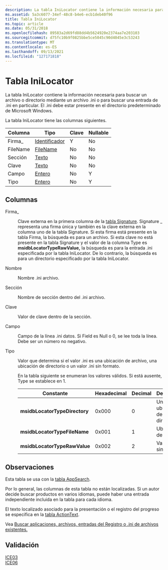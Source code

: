 ```yaml
---
description: La tabla IniLocator contiene la información necesaria para buscar un archivo o directorio mediante un archivo .ini o para buscar una entrada de .ini en particular. El .ini debe estar presente en el directorio predeterminado de Microsoft Windows.
ms.assetid: 5a3c6077-34ef-48c8-b4e6-ecb1deb40f96
title: Tabla IniLocator
ms.topic: article
ms.date: 05/31/2018
ms.openlocfilehash: 89583a2d69fd88dd4b5624920e2374aa7e203103
ms.sourcegitcommit: d75fc10b9f0825bbe5ce5045c90d4045e3c53243
ms.translationtype: MT
ms.contentlocale: es-ES
ms.lasthandoff: 09/13/2021
ms.locfileid: "127171818"
---
```

# <a name="inilocator-table"></a>Tabla IniLocator

La tabla IniLocator contiene la información necesaria para buscar un archivo o directorio mediante un archivo .ini o para buscar una entrada de .ini en particular. El .ini debe estar presente en el directorio predeterminado de Microsoft Windows.

La tabla IniLocator tiene las columnas siguientes.



| Columna      | Tipo                         | Clave | Nullable |
|-------------|------------------------------|-----|----------|
| Firma\_ | [Identificador](identifier.md) | Y   | No        |
| FileName    | [FileName](text.md)         | No   | No        |
| Sección     | [Texto](text.md)             | No   | No        |
| Clave         | [Texto](text.md)             | No   | No        |
| Campo       | [Entero](integer.md)       | No   | Y        |
| Tipo        | [Entero](integer.md)       | No   | Y        |



 

## <a name="columns"></a>Columnas

<dl> <dt>

<span id="Signature_"></span><span id="signature_"></span><span id="SIGNATURE_"></span>Firma\_
</dt> <dd>

Clave externa en la primera columna de la [tabla Signature](signature-table.md). Signature \_ representa una firma única y también es la clave externa en la columna uno de la tabla Signature. Si esta firma está presente en la tabla Firma, la búsqueda es para un archivo. Si esta clave no está presente en la tabla Signature y el valor de la columna Type es **msidbLocatorTypeRawValue,** la búsqueda es para la entrada .ini especificada por la tabla IniLocator. De lo contrario, la búsqueda es para un directorio especificado por la tabla IniLocator.

</dd> <dt>

<span id="FileName"></span><span id="filename"></span><span id="FILENAME"></span>Nombre
</dt> <dd>

Nombre .ini archivo.

</dd> <dt>

<span id="Section"></span><span id="section"></span><span id="SECTION"></span>Sección
</dt> <dd>

Nombre de sección dentro del .ini archivo.

</dd> <dt>

<span id="Key"></span><span id="key"></span><span id="KEY"></span>Clave
</dt> <dd>

Valor de clave dentro de la sección.

</dd> <dt>

<span id="Field"></span><span id="field"></span><span id="FIELD"></span>Campo
</dt> <dd>

Campo de la línea .ini datos. Si Field es Null o 0, se lee toda la línea. Debe ser un número no negativo.

</dd> <dt>

<span id="Type"></span><span id="type"></span><span id="TYPE"></span>Tipo
</dt> <dd>

Valor que determina si el valor .ini es una ubicación de archivo, una ubicación de directorio o un valor .ini sin formato.

En la tabla siguiente se enumeran los valores válidos. Si está ausente, Type se establece en 1.



| Constante                      | Hexadecimal | Decimal | Descripción           |
|-------------------------------|-------------|---------|-----------------------|
| **msidbLocatorTypeDirectory** | 0x000       | 0       | Una ubicación de directorio. |
| **msidbLocatorTypeFileName**  | 0x001       | 1       | Ubicación del archivo.      |
| **msidbLocatorTypeRawValue**  | 0x002       | 2       | Valor de .ini sin formato.     |



 

</dd> </dl>

## <a name="remarks"></a>Observaciones

Esta tabla se usa con la [tabla AppSearch](appsearch-table.md).

Por lo general, las columnas de esta tabla no están localizadas. Si un autor decide buscar productos en varios idiomas, puede haber una entrada independiente incluida en la tabla para cada idioma.

El texto localizado asociado para la presentación o el registro del progreso se especifica en la [tabla ActionText](actiontext-table.md).

Vea [Buscar aplicaciones, archivos, entradas del Registro o .ini de archivos existentes.](searching-for-existing-applications-files-registry-entries-or--ini-file-entries.md)

## <a name="validation"></a>Validación

<dl>

[ICE03](ice03.md)  
[ICE06](ice06.md)  
</dl>

 

 



